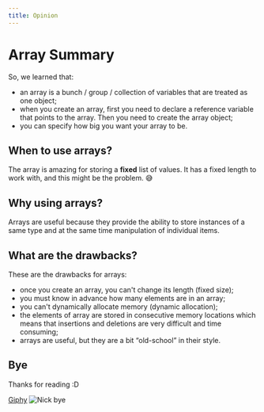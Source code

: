 ```yaml
---
title: Opinion
---
```


# Array Summary
So, we learned that:
+ an array is a bunch / group / collection of variables that are treated as one object;
+ when you create an array, first you need to declare a reference variable that points to the array. Then you need to create the array object;
+ you can specify how big you want your array to be.

## When to use arrays?
The array is amazing for storing a **fixed** list of values. It has a fixed length to work with, and this might be the problem. :sweat_smile:

## Why using arrays?
Arrays are useful because they provide the ability to store instances of a same type and at the same time manipulation of individual items.


## What are the drawbacks?

These are the drawbacks for arrays:
+ once you create an array, you can't change its length (fixed size);
+ you must know in advance how many elements are in an array;
+ you can't dynamically allocate memory (dynamic allocation);
+ the elements of array are stored in consecutive memory locations which means that insertions and deletions are very difficult and time consuming;
+ arrays are useful, but they are a bit “old-school” in their style.

## Bye 
Thanks for reading :D

[Giphy](https://giphy.com/gifs/swag-nick-jonas-19zbJkzHgNsA)
![Nick bye](https://media.giphy.com/media/19zbJkzHgNsA/giphy.gif)

